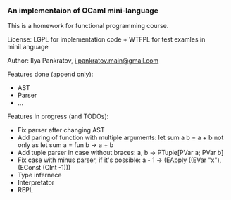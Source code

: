 ### An implementaion of OCaml mini-language

This is a homework for functional programming course.

License: LGPL for implementation code + WTFPL for test examles in miniLanguage

Author: Ilya Pankratov, i.pankratov.main@gmail.com

Features done (append only):

- AST
- Parser
- ...

Features in progress (and TODOs):

- Fix parser after changing AST
- Add paring of function with multiple arguments: let sum a b = a + b not only as let sum a = fun b -> a + b
- Add tuple parser in case without braces: a, b -> PTuple[PVar a; PVar b]
- Fix case with minus parser, if it's possible: a - 1 -> (EApply ((EVar "x"), (EConst (CInt -1)))
- Type infernece
- Interpretator
- REPL
